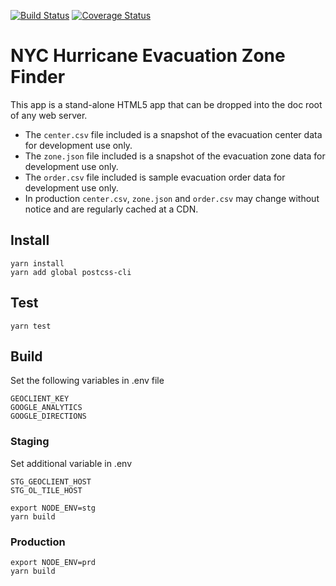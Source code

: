 [![Build Status](https://travis-ci.org/timkeane/hurricane.svg?branch=master)](https://travis-ci.org/timkeane/hurricane) [![Coverage Status](https://coveralls.io/repos/github/timkeane/hurricane/badge.svg?branch=master)](https://coveralls.io/github/timkeane/hurricane?branch=master) 
# NYC Hurricane Evacuation Zone Finder

This app is a stand-alone HTML5 app that can be dropped into the doc root of any web server.

* The `center.csv` file included is a snapshot of the evacuation center data for development use only.
* The `zone.json` file included is a snapshot of the evacuation zone data for development use only.
* The `order.csv` file included is sample evacuation order data for development use only.
* In production `center.csv`, `zone.json` and `order.csv` may change without notice and are regularly cached at a CDN.

## Install
```
yarn install
yarn add global postcss-cli
```
## Test
`yarn test`

## Build

Set the following variables in .env file

```
GEOCLIENT_KEY
GOOGLE_ANALYTICS
GOOGLE_DIRECTIONS
```

### Staging

Set additional variable in .env

```
STG_GEOCLIENT_HOST
STG_OL_TILE_HOST
```

```
export NODE_ENV=stg
yarn build
```

### Production
```
export NODE_ENV=prd
yarn build
```